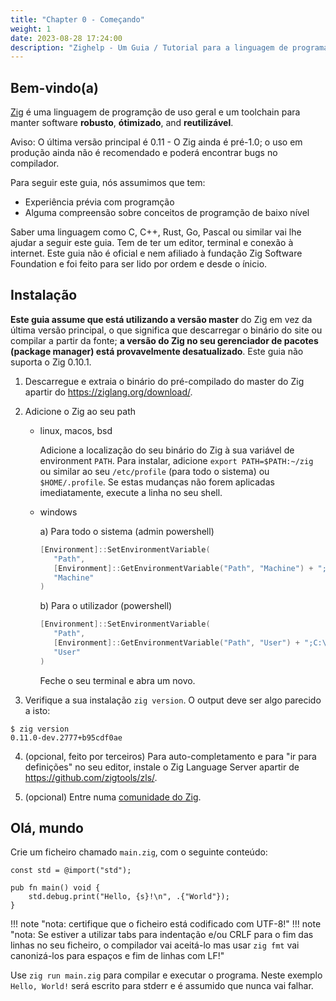 ```yaml
---
title: "Chapter 0 - Começando"
weight: 1
date: 2023-08-28 17:24:00
description: "Zighelp - Um Guia / Tutorial para a linguagem de programação Zig. Instale e comece com Zig aqui."
---
```


## Bem-vindo(a)

[Zig](https://ziglang.org) é uma linguagem de programção de uso geral e um toolchain para manter software __robusto__, __ótimizado__, and __reutilizável__.


Aviso: O última versão principal é 0.11 - O Zig ainda é pré-1.0; o uso em produção ainda não é recomendado e poderá encontrar bugs no compilador.

Para seguir este guia, nós assumimos que tem:

- Experiência prévia com programção
- Alguma compreensão sobre conceitos de programção de baixo nível

Saber uma linguagem como C, C++, Rust, Go, Pascal ou similar vai lhe ajudar a seguir este guia. Tem de ter um editor, terminal e conexão à internet. Este guia não é oficial e nem afiliado à fundação Zig Software Foundation e foi feito para ser lido por ordem e desde o ínicio.

## Instalação

**Este guia assume que está utilizando a versão master** do Zig em vez da última versão principal, o que significa que descarregar o binário do site ou compilar a partir da fonte; **a versão do Zig no seu gerenciador de pacotes (package manager) está provavelmente desatualizado**. Este guia não suporta o Zig 0.10.1.

1. Descarregue e extraia o binário do pré-compilado do master do Zig apartir do https://ziglang.org/download/.

2. Adicione o Zig ao seu path
   - linux, macos, bsd

      Adicione a localização do seu binário do Zig à sua variável de environment `PATH`. Para instalar, adicione `export PATH=$PATH:~/zig` ou similar ao seu `/etc/profile` (para todo o sistema) ou `$HOME/.profile`. Se estas mudanças não forem aplicadas imediatamente, execute a linha no seu shell. 
   - windows

      a) Para todo o sistema (admin powershell)

      ```powershell
      [Environment]::SetEnvironmentVariable(
         "Path",
         [Environment]::GetEnvironmentVariable("Path", "Machine") + ";C:\your-path\zig-windows-x86_64-your-version",
         "Machine"
      )
      ```

      b) Para o utilizador (powershell)

      ```powershell
      [Environment]::SetEnvironmentVariable(
         "Path",
         [Environment]::GetEnvironmentVariable("Path", "User") + ";C:\your-path\zig-windows-x86_64-your-version",
         "User"
      )
      ```

      Feche o seu terminal e abra um novo.

3. Verifique a sua instalação `zig version`. O output deve ser algo parecido a isto:
```
$ zig version
0.11.0-dev.2777+b95cdf0ae
```

4. (opcional, feito por terceiros) Para auto-completamento e para "ir para definições" no seu editor, instale o Zig Language Server apartir de https://github.com/zigtools/zls/.

5. (opcional) Entre numa [comunidade do Zig](https://github.com/ziglang/zig/wiki/Community).

## Olá, mundo

Crie um ficheiro chamado `main.zig`, com o seguinte conteúdo:

```zig
const std = @import("std");

pub fn main() void {
    std.debug.print("Hello, {s}!\n", .{"World"});
}
```

!!! note "nota: certifique que o ficheiro está codificado com UTF-8!"
!!! note "nota: Se estiver a utilizar tabs para indentação e/ou CRLF para o fim das linhas no seu ficheiro, o compilador vai aceitá-lo mas usar `zig fmt` vai canonizá-los para espaços e fim de linhas com LF!"

Use `zig run main.zig` para compilar e executar o programa. Neste exemplo `Hello, World!` será escrito para stderr e é assumido que nunca vai falhar.


